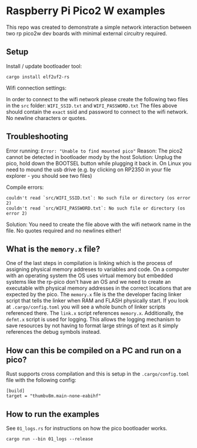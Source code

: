 # Raspberry Pi Pico2 W examples

This repo was created to demonstrate a simple network interaction between two rp pico2w dev boards with minimal external circuitry required. 

## Setup

Install / update bootloader tool:
```
cargo install elf2uf2-rs
```

Wifi connection settings:

In order to connect to the wifi network please create the following two files in the `src` folder:
`WIFI_SSID.txt` and `WIFI_PASSWORD.txt`
The files above should contain the `exact` ssid and password to connect to the wifi network. No newline characters or quotes.

## Troubleshooting

Error running:
`Error: "Unable to find mounted pico"`
Reason: The pico2 cannot be detected in bootloader mody by the host
Solution: Unplug the pico, hold down the BOOTSEL button while plugging it back in. On Linux you need to mound the usb drive (e.g. by clicking on RP2350 in your file explorer - you should see two files)

Compile errors:
```
couldn't read `src/WIFI_SSID.txt`: No such file or directory (os error 2)
couldn't read `src/WIFI_PASSWORD.txt`: No such file or directory (os error 2)
```
Solution: You need to create the file above with the wifi network name in the file. No quotes required and no newlines either!

## What is the `memory.x` file? 

One of the last steps in compilation is linking which is the process of assigning physical memory addreses to variables and code.
On a computer with an operating system the OS uses virtual memory but embedded systems like the rp-pico don't have an OS 
and we need to create an executable with physical memory addresses in the correct locations that are expected by the pico. 
The `memory.x` file is the the developer facing linker script that tells the linker when RAM and FLASH physically start. 
If you look at `.cargo/config.toml` you will see a whole bunch of linker scripts referenced there. The `link.x` script references `memory.x`. 
Additionally, the `defmt.x` script is used for logging. This allows the logging mechanism to save resources by not having to format large strings of text as it simply references the debug symbols instead.

## How can this be compiled on a PC and run on a pico?

Rust supports cross compilation and this is setup in the `.cargo/config.toml` file with the following config:

```
[build]
target = "thumbv8m.main-none-eabihf" 
```

## How to run the examples

See `01_logs.rs` for instructions on how the pico bootloader works.


```
cargo run --bin 01_logs --release
```